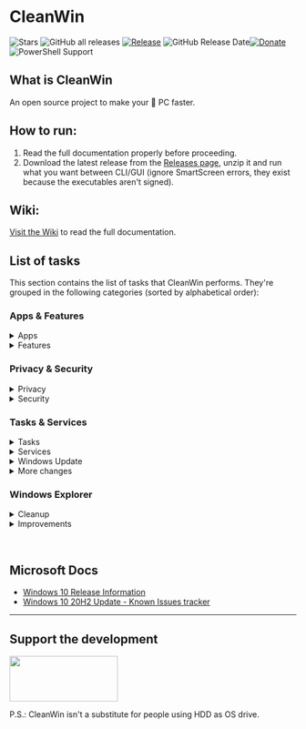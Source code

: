 # CleanWin
![Stars](https://img.shields.io/github/stars/pratyakshm/CleanWin?style=flat-square)
![GitHub all releases](https://img.shields.io/github/downloads/pratyakshm/CleanWin/total?color=darkgreen&style=flat-square)
[![Release](https://img.shields.io/github/v/release/pratyakshm/cleanwin?style=flat-square)](https://github.com/pratyakshm/CleanWin/releases/tag/v0.3.3)
![GitHub Release Date](https://img.shields.io/github/release-date/pratyakshm/CleanWin?color=darkblue&style=flat-square)[![Donate](https://img.shields.io/badge/Donate-PayPal-important?style=flat-square)](https://paypal.me/pratyakshm) ![PowerShell Support](https://img.shields.io/badge/PowerShell%207-Ready-203349?labelColor=1B232D&style=flat-square&logo=PowerShell)
&nbsp;

## What is CleanWin
An open source project to make your 🐌 PC faster.
## How to run:
1. Read the full documentation properly before proceeding. 
2. Download the latest release from the [Releases page](https://github.com/pratyakshm/CleanWin/releases), unzip it and run what you want between CLI/GUI (ignore SmartScreen errors, they exist because the executables aren't signed).

## Wiki:
[Visit the Wiki](https://github.com/pratyakshm/CleanWin/wiki) to read the full documentation.

## List of tasks
This section contains the list of tasks that CleanWin performs. They're grouped in the following categories (sorted by alphabetical order):

### Apps & Features
<details><summary>Apps</summary>
  <details><summary>Apps uninstalled:</summary>
  3D Viewer   
  <br>Alarms & Clock
  <br>Cortana  
  <br>Camera  
  <br>Connect
  <br>Feedback Hub 
  <br>Films & TV  
  <br>Get Help      
  <br>Get started  
  <br>Groove Music 
  <br>Mail and Calendar  
  <br>Messaging  
  <br>Maps  
  <br>Microsoft OneDrive
  <br>Microsoft News  
  <br>Microsoft Solitaire Collection  
  <br>Mixed Reality Portal
  <br>Network Speed Test
  <br>OneConnect  
  <br>OneNote  
  <br>Office
  <br>Office Lens
  <br>Paint 3D  
  <br>Power Automate Desktop
  <br>Print 3D
  <br>People  
  <br>Sway
  <br>Snip & Sketch
  <br>Sticky Notes  
  <br>Skype
  <br>Voice Recorder
  <br>Whiteboard
  <br>Weather
  <br>Xbox
  <br>Xbox Game bar
  <br>Your Phone</details>
  <details><summary>Apps installed:</summary>
  7-Zip
   <details><summary>Winstall</summary>
  Now you can install your own set of apps using a custom list
Learn more at Wiki/Using Winstall!
  </details>
  </details>
  </details>

<details><summary>Features</summary>
  <details><summary>Features uninstalled:</summary>
  Hello Face
  <br>Internet Explorer
  <br>Math Recognizer
  <br>Microsoft Paint (Desktop app)
  <br>OpenSSH Client
  <br>PowerShell ISE
  <br>Quick Assist
  <br>Steps Recorder
  <br>Snipping Tool
  <br>Work Folders
  <br>Windows Media Player
  <br>WordPad
  <br>Windows Fax & Scan
  <br>XPS Viewer
  <br>XPS Printer</details>

<details><summary>Features installed:</summary>
  Windows Sandbox
  <br>Windows Subsystem for Linux</details>
</details>



### Privacy & Security
<details><summary>Privacy</summary>
  Activity History
  <br>Advertising ID 
  <br>Access to language list
  <br>Feedback
  <br>Maps updates
  <br>Location tracking 
  <br>Suggestions
  <br>Tailored Experiences
  </details>

<details><summary>Security</summary>
Auto login post update restart
<br>Disable Meltdown compatibility flag
</details>



### Tasks & Services
  <details><summary>Tasks</summary>
  Consolidator
  <br>DmClient
  <br>DmClientOnScenarioDownload
  <br>Disk Diagnostics Data Collector
  <br>Disk Defragmentation (optional)
  <br>Feedback Notifications task
  <br>Microsoft Compatibility Appraiser
  <br>ProgramDataUpdater
  <br>QueueReporting
  <br>UsbCeip
  </details>
 <details><summary>Services</summary>
  DiagTrack
  <br>DMWAppPushService
  <br>SysMain
  <br>RetailDemo
  <br>diagnosticshub.standardcollector.service
  <br>MapsBroker
  <br>NetTcpPortSharing
  <br>RemoteRegistry
  <br>SharedAccess
  <br>TrkWks
  </details>

  <details><summary>Windows Update</summary>
  - Turn off automatic updates
  <br>- Delay feature updates by 20 days
  <br>- Delay quality updates by 4 days
  <br>- Turn off driver offering via Windows Update
  <br>- Turn off re-installation of bloatware after feature update
  <br>- Set Windows Update to download updates only from Microsoft's servers by turning off Delivery through P2P and LAN
  </details>

  <details><summary>More changes</summary>
  Turn off AutoPlay
  <br>Turn off Autorun
  <br>Set BIOS time to UTC
  </details>

</details>


### Windows Explorer
<details><summary>Cleanup</summary>
Hide/cleanup the following:
  <br>3D Objects
  <br>Task View button
  <br>Cortana button
  <br>Meet now button
  <br>Search bar</details>
<details><summary>Improvements</summary>
  Set This PC as default view
  <br>Turn off sticky keys prompt
  <br>Use Print Screen key to open Snip & Sketch overlay
</details>

&nbsp;

## Microsoft Docs
- [Windows 10 Release Information](https://docs.microsoft.com/en-us/windows/release-information/)
- [Windows 10 20H2 Update - Known Issues tracker](https://docs.microsoft.com/en-us/windows/release-information/status-windows-10-20h2)

-------------------------------------------------------------

## Support the development
[<img src="https://raw.githubusercontent.com/stefan-niedermann/paypal-donate-button/master/paypal-donate-button.png" width="190" height="80">](http://bit.ly/paypalpratyakshm)

P.S.: CleanWin isn't a substitute for people using HDD as OS drive.
